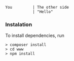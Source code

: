 ```
You         | The other side
            | "Hello"
```

### Instalation

To install dependencies, run
```
> composer install
> cd www
> npm install
```

